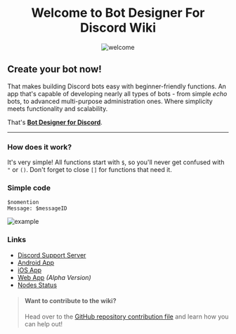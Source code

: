 <div align="center">

# Welcome to Bot Designer For Discord Wiki
![welcome](https://user-images.githubusercontent.com/113303649/210155912-96d99162-68e7-4132-a2e0-2b8e9cf43a9a.png)

</div>

## Create your bot now!
That makes building Discord bots easy with beginner-friendly functions. An app that's capable of developing nearly all types of bots - from simple *echo* bots, to advanced multi-purpose administration ones. Where simplicity meets functionality and scalability. 

That's [**Bot Designer for Discord**](https://botdesignerdiscord.com).

---
### How does it work?
It's very simple! All functions start with `$`, so you'll never get confused with `"` or `()`. Don't forget to close `[]` for functions that need it.

### Simple code
```
$nomention
Message: $messageID
```
![example](https://user-images.githubusercontent.com/113303649/210155973-9531a7b7-ab71-4e82-9ddc-5c079bd36905.png)

### Links
- [Discord Support Server](https://botdesignerdiscord.com/discord)
- [Android App](https://play.google.com/store/apps/details?id=com.jakubtomana.discordbotdesinger)
- [iOS App](https://apps.apple.com/app/bot-designer-for-discord/id1495536477)
- [Web App](https://botdesignerdiscord.com/app/) *(Alpha Version)*
- [Nodes Status](https://botdesignerdiscord.com/status)


> #### Want to contribute to the wiki?
> Head over to the [GitHub repository contribution file](https://github.com/NilPointer-Software/bdfd-wiki/blob/dev/CONTRIBUTING.md) and learn how you can help out!
